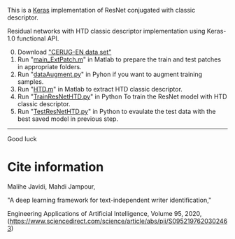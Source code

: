 This is a [Keras](https://keras.io/) implementation of ResNet conjugated with classic descriptor.

Residual networks with HTD classic descriptor implementation using Keras-1.0 functional API.

0. Download ["CERUG-EN data set"](https://www.ai.rug.nl/~sheng/writeridataset.html) 
1. Run "[main_ExtPatch.m](https://github.com/Javidi31/DeepWriterIdentification/blob/main/main_ExtPatch.m)" in Matlab to prepare the train and test patches in appropriate folders.
2. Run "[dataAugment.py](https://github.com/Javidi31/DeepWriterIdentification/blob/main/dataAugment.py)" in Pyhon if you want to augment training samples.
3. Run "[HTD.m](https://github.com/Javidi31/DeepWriterIdentification/blob/main/HTD.m)" in Matlab to extract HTD classic descriptor.
4. Run "[TrainResNetHTD.py](https://github.com/Javidi31/DeepWriterIdentification/blob/main/TrainResNetHTD.py)" in Python To train the ResNet model with HTD classic descriptor.
5. Run "[TestResNetHTD.py](https://github.com/Javidi31/DeepWriterIdentification/blob/main/TestResNetHTD.py)" in Python to evaulate the test data with the best saved model in previous step.

**************************************************************************************************************************************************

Good luck



# Cite information
Malihe Javidi, Mahdi Jampour, 

"A deep learning framework for text-independent writer identification,"

Engineering Applications of Artificial Intelligence, Volume 95, 2020,(https://www.sciencedirect.com/science/article/abs/pii/S0952197620302463)
